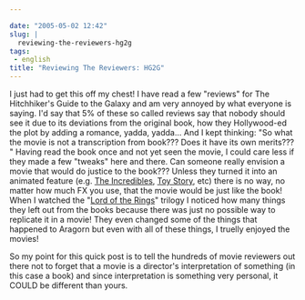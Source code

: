 ```yaml
---

date: "2005-05-02 12:42"
slug: |
  reviewing-the-reviewers-hg2g
tags:
 - english
title: "Reviewing The Reviewers: HG2G"
---
```


I just had to get this off my chest! I have read a few "reviews" for The
Hitchhiker's Guide to the Galaxy and am very annoyed by what everyone is
saying. I'd say that 5% of these so called reviews say that nobody
should see it due to its deviations from the original book, how they
Hollywood-ed the plot by adding a romance, yadda, yadda... And I kept
thinking: "So what the movie is not a transcription from book??? Does it
have its own merits??? " Having read the book once and not yet seen the
movie, I could care less if they made a few "tweaks" here and there. Can
someone really envision a movie that would do justice to the book???
Unless they turned it into an animated feature (e.g. [The
Incredibles](http://www.imdb.com/title/tt0317705/), [Toy
Story](http://www.imdb.com/title/tt0114709/), etc) there is no way, no
matter how much FX you use, that the movie would be just like the book!
When I watched the "[Lord of the
Rings](http://www.imdb.com/title/tt0120737/)\" trilogy I noticed how
many things they left out from the books because there was just no
possible way to replicate it in a movie! They even changed some of the
things that happened to Aragorn but even with all of these things, I
truelly enjoyed the movies!

So my point for this quick post is to tell the hundreds of movie
reviewers out there not to forget that a movie is a director's
interpretation of something (in this case a book) and since
interpretation is something very personal, it COULD be different than
yours.
